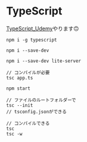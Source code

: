 # TypeScript

[TypeScript_Udemy](https://www.udemy.com/course/understanding-typescript-jp)やります🙃

```
npm i -g typescript

npm i --save-dev

npm i --save-dev lite-server

// コンパイルが必要
tsc app.ts

npm start
```

```
// ファイルのルートフォルダーで
tsc --init
// tsconfig.jsonができる

// コンパイルできる
tsc
tsc -w
```
